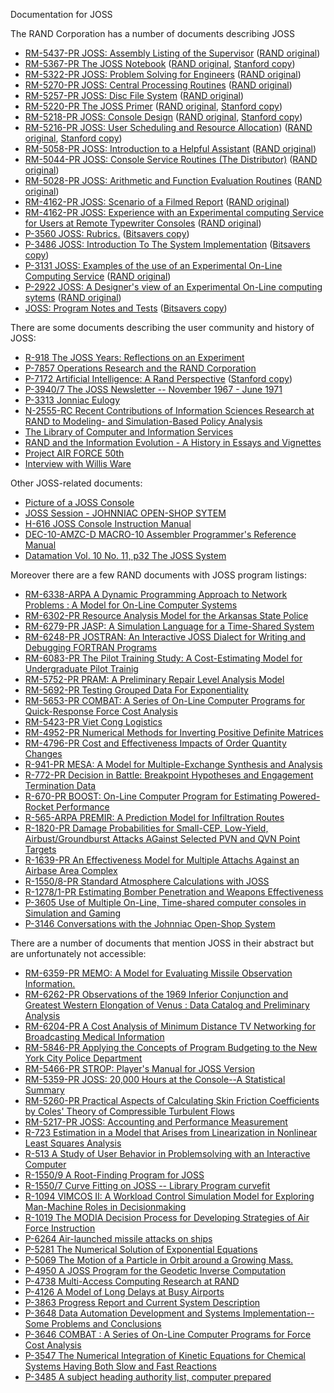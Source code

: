 Documentation for JOSS

The RAND Corporation has a number of documents describing JOSS

* [RM-5437-PR JOSS: Assembly Listing of the Supervisor](RM-5437-PR_JOSS_Assembly_Listing_of_the_Supervisor.pdf) ([RAND original](https://www.rand.org/content/dam/rand/pubs/research_memoranda/2009/RM5437.pdf))
* [RM-5367-PR The JOSS Notebook](RM-5367-PR_The_JOSS_Notebook_Aug67.pdf) ([RAND original](https://www.rand.org/content/dam/rand/pubs/research_memoranda/2006/RM5367.pdf), [Stanford copy](https://stacks.stanford.edu/file/druid:sy564pk9916/sy564pk9916.pdf))
* [RM-5322-PR JOSS: Problem Solving for Engineers](RM-5322-PR_JOSS_Problem_Solving_For_Engineers_May67.pdf) ([RAND original](https://www.rand.org/content/dam/rand/pubs/research_memoranda/2006/RM5322.pdf))
* [RM-5270-PR JOSS: Central Processing Routines](RM-5270-PR_JOSS_Central_Processing_Routines_Aug67.pdf) ([RAND original](https://www.rand.org/content/dam/rand/pubs/research_memoranda/2007/RM5270.pdf))
* [RM-5257-PR JOSS: Disc File System](RM-5257-PR_JOSS_Disc_File_System_Feb67.pdf) ([RAND original](https://www.rand.org/content/dam/rand/pubs/research_memoranda/2006/RM5257.pdf))
* [RM-5220-PR The JOSS Primer](RM-5220-PR_The_JOSS_Primer_Aug67.pdf) ([RAND original](https://www.rand.org/content/dam/rand/pubs/research_memoranda/2006/RM5220.pdf), [Stanford copy](https://stacks.stanford.edu/file/druid:zk378ys9165/zk378ys9165.pdf)) 
* [RM-5218-PR JOSS: Console Design](RM-5218-PR_JOSS_Console_Design.pdf) ([RAND original](https://www.rand.org/content/dam/rand/pubs/research_memoranda/2006/RM5218.pdf), [Stanford copy](https://stacks.stanford.edu/file/druid:sq769dd9054/sq769dd9054.pdf))
* [RM-5216-PR JOSS: User Scheduling and Resource Allocation](RM-5216-PR_JOSS_User_Scheduling_and_Resource_Allocation_Jan67.pdf)) ([RAND original](https://www.rand.org/pubs/research_memoranda/RM5216.html), [Stanford copy](https://stacks.stanford.edu/file/druid:sy862wd3604/sy862wd3604.pdf)) 
* [RM-5058-PR JOSS: Introduction to a Helpful Assistant](RM-5058-PR_JOSS_Introduction_to_a_Helpful_Assistant_Jul66.pdf) ([RAND original](https://www.rand.org/content/dam/rand/pubs/research_memoranda/2006/RM5058.pdf))
* [RM-5044-PR JOSS: Console Service Routines (The Distributor)](RM-5044-PR_JOSS_Console_Service_Routines_-_The_Distributor_Sep68.pdf) ([RAND original](https://www.rand.org/content/dam/rand/pubs/research_memoranda/2020/RM5044.pdf))
* [RM-5028-PR JOSS: Arithmetic and Function Evaluation Routines](RM-5028-PR_JOSS_Arithmetic_and_Function_Evaluation_Routines_Sep66.pdf) ([RAND original](https://www.rand.org/content/dam/rand/pubs/research_memoranda/2020/RM5028.pdf))
* [RM-4162-PR JOSS: Scenario of a Filmed Report](RM-4162-PR_JOSS_Scenario_Of_A_Filmed_Report_Jun64.pdf) ([RAND original](https://www.rand.org/content/dam/rand/pubs/research_memoranda/2007/RM4162.pdf))
* [RM-4162-PR JOSS: Experience with an Experimental computing Service for Users at Remote Typewriter Consoles](RM-4162-PR_JOSS_Scenario_Of_A_Filmed_Report_Jun64.pdf) ([RAND original](https://www.rand.org/content/dam/rand/pubs/papers/2008/P3149.pdf))
* [P-3560 JOSS: Rubrics.](P-3560_JOSS_Rubrics_Mar67.pdf) ([Bitsavers copy](http://bitsavers.org/pdf/rand/joss/P-3560_JOSS_Rubrics_Mar67.pdf))
* [P-3486 JOSS: Introduction To The System Implementation](P-3486_JOSS_Introduction_To_The_System_Implementation_Nov66.pdf) ([Bitsavers copy](http://bitsavers.org/pdf/rand/joss/P-3486_JOSS_Introduction_To_The_System_Implementation_Nov66.pdf))
* [P-3131 JOSS: Examples of the use of an Experimental On-Line Computing Service](P-3131_JOSS_Examples_Of_The_Use_Of_An_Experimental_On-Line_Computing_Service_Apr65.pdf) ([RAND original](https://www.rand.org/content/dam/rand/pubs/papers/2008/P3131.pdf))
* [P-2922 JOSS: A Designer's view of an Experimental On-Line computing sytems](P-2922_JOSS_A_Designers_View_Of_An_Experimental_On-Line_Computing_System_Aug64.pdf) ([RAND original](https://www.rand.org/content/dam/rand/pubs/papers/2008/P2922.pdf))
* [JOSS: Program Notes and Tests](JOSS_Program_Notes_and_Tests.pdf) ([Bitsavers copy](http://www.bitsavers.org/pdf/rand/joss/JOSS_Program_Notes_and_Tests.pdf))

There are some documents describing the user community and history of JOSS:
* [R-918 The JOSS Years: Reflections on an Experiment](https://www.rand.org/content/dam/rand/pubs/reports/2008/R918.pdf)
* [P-7857 Operations Research and the RAND Corporation](https://www.rand.org/content/dam/rand/pubs/papers/2016/P7857.pdf)
* [P-7172 Artificial Intelligence: A Rand Perspective](https://www.rand.org/content/dam/rand/pubs/papers/2008/P7172.pdf) ([Stanford copy](https://stacks.stanford.edu/file/druid:cj328ns9771/cj328ns9771.pdf))
* [P-3940/7 The JOSS Newsletter -- November 1967 - June 1971](https://www.rand.org/content/dam/rand/pubs/papers/2006/P3940.7.pdf)
* [P-3313 Jonniac Eulogy](https://www.rand.org/content/dam/rand/pubs/papers/2008/P3313.pdf)
* [N-2555-RC Recent Contributions of Information Sciences Research at RAND to Modeling- and Simulation-Based Policy Analysis](https://www.rand.org/content/dam/rand/pubs/notes/2009/N2555.pdf)
* [The Library of Computer and Information Services](https://archive.org/download/TNM_The_Library_of_Computer_and_Information_Servi_20180515_0374/TNM_The_Library_of_Computer_and_Information_Servi_20180515_0374.pdf)
* [RAND and the Information Evolution - A History in Essays and Vignettes](https://www.rand.org/content/dam/rand/pubs/corporate_pubs/2008/RAND_CP537.pdf)
* [Project AIR FORCE 50th](https://www.rand.org/content/dam/rand/www/external/publications/PAFbook.pdf)
* [Interview with Willis Ware](https://www.rand.org/content/dam/rand/pubs/reprints/2011/RAND_RP1431.pdf)

Other JOSS-related documents:
* [Picture of a JOSS Console](http://bitsavers.org/pdf/dec/pdp6/P2324_JOSS_Console_Picture.jpg)
* [JOSS Session - JOHNNIAC OPEN-SHOP SYTEM](https://books.google.com.tw/books?id=Hy-jBQAAQBAJ&pg=PA499&lpg=PA499&dq=%22JOSS+Language%22&source=bl&ots=jl4I1hAYY-&sig=ACfU3U3VIPAO3CYiQrQHpgX3eVdViyYRjw&hl=en&sa=X&ved=2ahUKEwi9rvLLp_7nAhWszIsBHem0AWUQ6AEwBnoECAsQAQ#v=onepage&q=%22JOSS%20Language%22&f=false)
* [H-616 JOSS Console Instruction Manual](http://bitsavers.org/pdf/dec/pdp6/H-616_JOSSconsole_Mar66.pdf)
* [DEC-10-AMZC-D MACRO-10 Assembler Programmer's Reference Manual](DEC-10-AMZC-D_MACRO-10_Assembler_Programmers_Reference_Manual_Jun72.pdf)
* [Datamation Vol. 10 No. 11, p32 The JOSS System](Datamation_No._11_Nov64.pdf)

Moreover there are a few RAND documents with JOSS program listings:
* [RM-6338-ARPA A Dynamic Programming Approach to Network Problems : A Model for On-Line Computer Systems](https://archive.org/download/DTIC_AD0711811/DTIC_AD0711811.pdf)
* [RM-6302-PR Resource Analysis Model for the Arkansas State Police](https://www.rand.org/content/dam/rand/pubs/research_memoranda/2006/RM6302.pdf)
* [RM-6279-PR JASP: A Simulation Language for a Time-Shared System](https://www.rand.org/content/dam/rand/pubs/research_memoranda/2006/RM6279.pdf)
* [RM-6248-PR JOSTRAN: An Interactive JOSS Dialect for Writing and Debugging FORTRAN Programs](https://www.rand.org/content/dam/rand/pubs/research_memoranda/2006/RM6248.pdf)
* [RM-6083-PR The Pilot Training Study: A Cost-Estimating Model for Undergraduate Pilot Trainig](https://www.rand.org/content/dam/rand/pubs/research_memoranda/2008/RM6083.pdf)
* [RM-5752-PR PRAM: A Preliminary Repair Level Analysis Model](https://archive.org/download/DTIC_AD0676271/DTIC_AD0676271.pdf)
* [RM-5692-PR Testing Grouped Data For Exponentiality](https://archive.org/download/DTIC_AD0674034/DTIC_AD0674034.pdf)
* [RM-5653-PR COMBAT: A Series of On-Line Computer Programs for Quick-Response Force Cost Analysis](https://archive.org/download/DTIC_AD0687723/DTIC_AD0687723.pdf)
* [RM-5423-PR Viet Cong Logistics](https://www.rand.org/content/dam/rand/pubs/research_memoranda/2008/RM5423-1.pdf)
* [RM-4952-PR Numerical Methods for Inverting Positive Definite Matrices](https://www.rand.org/content/dam/rand/pubs/research_memoranda/2009/RM4952.pdf)
* [RM-4796-PR Cost and Effectiveness Impacts of Order Quantity Changes](https://www.rand.org/content/dam/rand/pubs/research_memoranda/2008/RM4796.pdf)
* [R-941-PR MESA: A Model for Multiple-Exchange Synthesis and Analysis](https://www.rand.org/content/dam/rand/pubs/reports/2006/R941.pdf)
* [R-772-PR Decision in Battle: Breakpoint Hypotheses and Engagement Termination Data](https://www.rand.org/content/dam/rand/pubs/reports/2007/R772.pdf)
* [R-670-PR BOOST: On-Line Computer Program for Estimating Powered-Rocket Performance](https://www.rand.org/content/dam/rand/pubs/reports/2006/R670.pdf)
* [R-565-ARPA PREMIR: A Prediction Model for Infiltration Routes](https://www.rand.org/content/dam/rand/pubs/reports/2008/R656.pdf)
* [R-1820-PR Damage Probabilities for Small-CEP, Low-Yield, Airbust/Groundburst Attacks AGainst Selected PVN and QVN Point Targets](https://www.rand.org/content/dam/rand/pubs/reports/2005/R1820.pdf)
* [R-1639-PR An Effectiveness Model for Multiple Attachs Against an Airbase Area Complex](https://www.rand.org/content/dam/rand/pubs/reports/2008/R1639.pdf)
* [R-1550/8-PR Standard Atmosphere Calculations with JOSS](https://www.rand.org/content/dam/rand/pubs/reports/2009/R1550.8.pdf)
* [R-1278/1-PR Estimating Bomber Penetration and Weapons Effectiveness](https://www.rand.org/content/dam/rand/pubs/reports/2009/R1278.1.pdf)
* [P-3605 Use of Multiple On-Line, Time-shared computer consoles in Simulation and Gaming](https://www.rand.org/content/dam/rand/pubs/papers/2008/P3606.pdf)
* [P-3146 Conversations with the Johnniac Open-Shop System](https://www.rand.org/content/dam/rand/pubs/papers/2008/P3146.pdf)

There are a number of documents that mention JOSS in their abstract but are unfortunately not accessible:
* [RM-6359-PR MEMO: A Model for Evaluating Missile Observation Information.](https://www.rand.org/pubs/research_memoranda/RM6359.html)
* [RM-6262-PR Observations of the 1969 Inferior Conjunction and Greatest Western Elongation of Venus : Data Catalog and Preliminary Analysis](https://www.rand.org/pubs/research_memoranda/RM6262.html)
* [RM-6204-PR A Cost Analysis of Minimum Distance TV Networking for Broadcasting Medical Information](https://www.rand.org/pubs/research_memoranda/RM6204.html)
* [RM-5846-PR Applying the Concepts of Program Budgeting to the New York City Police Department](https://www.rand.org/pubs/research_memoranda/RM5846.html)
* [RM-5466-PR STROP: Player's Manual for JOSS Version](https://www.rand.org/pubs/research_memoranda/RM5466.html)
* [RM-5359-PR JOSS: 20,000 Hours at the Console--A Statistical Summary](https://www.rand.org/pubs/research_memoranda/RM5359.html)
* [RM-5260-PR Practical Aspects of Calculating Skin Friction Coefficients by Coles' Theory of Compressible Turbulent Flows](https://www.rand.org/pubs/research_memoranda/RM5260.html)
* [RM-5217-PR JOSS: Accounting and Performance Measurement](https://www.rand.org/pubs/research_memoranda/RM5217.html)
* [R-723 Estimation in a Model that Arises from Linearization in Nonlinear Least Squares Analysis](https://www.rand.org/pubs/reports/R0723.html)
* [R-513 A Study of User Behavior in Problemsolving with an Interactive Computer](https://www.rand.org/pubs/reports/R0513.html)
* [R-1550/9 A Root-Finding Program for JOSS](https://www.rand.org/pubs/reports/R1550z9.html)
* [R-1550/7 Curve Fitting on JOSS -- Library Program curvefit](https://www.rand.org/pubs/reports/R1550z7.html)
* [R-1094 VIMCOS II: A Workload Control Simulation Model for Exploring Man-Machine Roles in Decisionmaking](https://www.rand.org/pubs/reports/R1094.html)
* [R-1019 The MODIA Decision Process for Developing Strategies of Air Force Instruction](https://www.rand.org/pubs/reports/R1019.html)
* [P-6264 Air-launched missile attacks on ships](https://www.rand.org/pubs/papers/P6264.html)
* [P-5281 The Numerical Solution of Exponential Equations](https://www.rand.org/pubs/papers/P5281.html)
* [P-5069 The Motion of a Particle in Orbit around a Growing Mass.](https://www.rand.org/pubs/papers/P5069.html)
* [P-4950 A JOSS Program for the Geodetic Inverse Computation](https://www.rand.org/pubs/papers/P4950.html)
* [P-4738 Multi-Access Computing Research at RAND](https://www.rand.org/pubs/papers/P4738.html)
* [P-4126 A Model of Long Delays at Busy Airports](https://www.rand.org/pubs/papers/P4126.html)
* [P-3863 Progress Report and Current System Description](https://www.rand.org/pubs/papers/P3863.html)
* [P-3648 Data Automation Development and Systems Implementation--Some Problems and Conclusions](https://www.rand.org/pubs/papers/P3648.html)
* [P-3646 COMBAT : A Series of On-Line Computer Programs for Force Cost Analysis](https://www.rand.org/pubs/papers/P3646.html)
* [P-3547 The Numerical Integration of Kinetic Equations for Chemical Systems Having Both Slow and Fast Reactions](https://www.rand.org/pubs/papers/P3547.html)
* [P-3485 A subject heading authority list, computer prepared](https://www.rand.org/pubs/papers/P3485.html)
